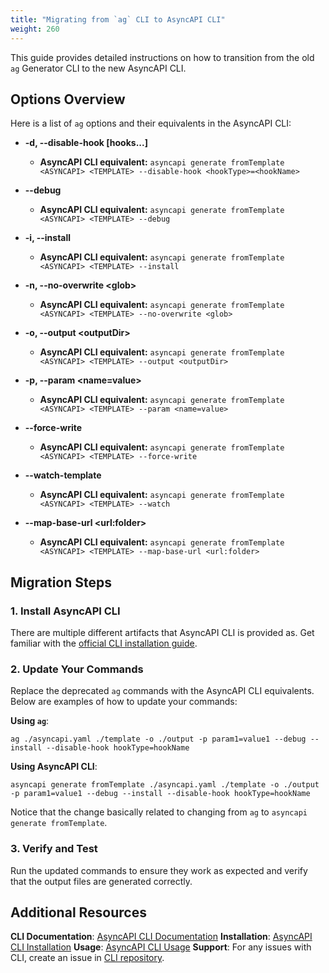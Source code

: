 ```yaml
---
title: "Migrating from `ag` CLI to AsyncAPI CLI"
weight: 260
---
```


This guide provides detailed instructions on how to transition from the old `ag` Generator CLI  to the new AsyncAPI CLI.

## Options Overview

Here is a list of `ag` options and their equivalents in the AsyncAPI CLI:

- **-d, --disable-hook [hooks...]**
  - **AsyncAPI CLI equivalent:** `asyncapi generate fromTemplate <ASYNCAPI> <TEMPLATE> --disable-hook <hookType>=<hookName>`

- **--debug**
  - **AsyncAPI CLI equivalent:** `asyncapi generate fromTemplate <ASYNCAPI> <TEMPLATE> --debug`

- **-i, --install**
  - **AsyncAPI CLI equivalent:** `asyncapi generate fromTemplate <ASYNCAPI> <TEMPLATE> --install`

- **-n, --no-overwrite &#x3C;glob&#x3E;**
  - **AsyncAPI CLI equivalent:** `asyncapi generate fromTemplate <ASYNCAPI> <TEMPLATE> --no-overwrite <glob>`

- **-o, --output &#x3C;outputDir&#x3E;**
  - **AsyncAPI CLI equivalent:** `asyncapi generate fromTemplate <ASYNCAPI> <TEMPLATE> --output <outputDir>`

- **-p, --param &#x3C;name&#x3D;value&#x3E;**
  - **AsyncAPI CLI equivalent:** `asyncapi generate fromTemplate <ASYNCAPI> <TEMPLATE> --param <name=value>`

- **--force-write**
  - **AsyncAPI CLI equivalent:** `asyncapi generate fromTemplate <ASYNCAPI> <TEMPLATE> --force-write`

- **--watch-template**
  - **AsyncAPI CLI equivalent:** `asyncapi generate fromTemplate <ASYNCAPI> <TEMPLATE> --watch`

- **--map-base-url &#x3C;url:folder&#x3E;**
  - **AsyncAPI CLI equivalent:** `asyncapi generate fromTemplate <ASYNCAPI> <TEMPLATE> --map-base-url <url:folder>`

## Migration Steps

### 1. Install AsyncAPI CLI

There are multiple different artifacts that AsyncAPI CLI is provided as. Get familiar with the [official CLI installation guide](https://www.asyncapi.com/docs/tools/cli/installation).

### 2. Update Your Commands

Replace the deprecated `ag` commands with the AsyncAPI CLI equivalents. Below are examples of how to update your commands:

**Using `ag`**:
```
ag ./asyncapi.yaml ./template -o ./output -p param1=value1 --debug --install --disable-hook hookType=hookName
```

**Using AsyncAPI CLI**:
```
asyncapi generate fromTemplate ./asyncapi.yaml ./template -o ./output -p param1=value1 --debug --install --disable-hook hookType=hookName
```

Notice that the change basically related to changing from `ag` to `asyncapi generate fromTemplate`.

### 3. Verify and Test

Run the updated commands to ensure they work as expected and verify that the output files are generated correctly.

## Additional Resources

**CLI Documentation**: [AsyncAPI CLI Documentation](https://www.asyncapi.com/docs/tools/cli)
**Installation**: [AsyncAPI CLI Installation](https://www.asyncapi.com/docs/tools/cli/installation)
**Usage**: [AsyncAPI CLI Usage](https://www.asyncapi.com/docs/tools/cli/usage)
**Support**: For any issues with CLI, create an issue in [CLI repository](https://github.com/asyncapi/cli).
